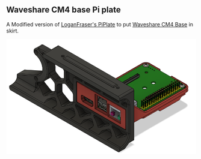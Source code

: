 ## Waveshare CM4 base Pi plate

A Modified version of [LoganFraser's PiPlate](https://github.com/VoronDesign/VoronUsers/tree/main/printer_mods/LoganFraser/PiPlate) to put [Waveshare CM4 Base](https://www.waveshare.com/product/raspberry-pi/boards-kits/compute-module-4-4s-cat/cm4-io-base-acce-a.htm) in skirt.

![CM4 base Piplate](./image/CM4_base_piplate.png)
